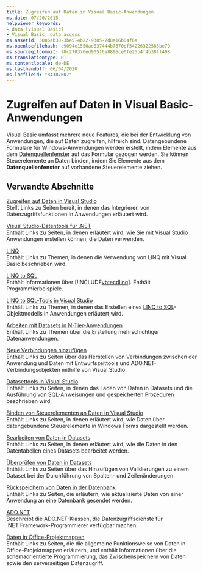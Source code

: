 ```yaml
---
title: Zugreifen auf Daten in Visual Basic-Anwendungen
ms.date: 07/20/2015
helpviewer_keywords:
- data [Visual Basic]
- Visual Basic, data access
ms.assetid: 3086ab38-3be5-4b22-9385-7d0e16b04f6a
ms.openlocfilehash: c9094e1550ad837444b7670cf54226322583be79
ms.sourcegitcommit: f8c270376ed905f6a8896ce0fe25b4f4b38ff498
ms.translationtype: HT
ms.contentlocale: de-DE
ms.lasthandoff: 06/04/2020
ms.locfileid: "84387607"
---
```

# <a name="accessing-data-in-visual-basic-applications"></a>Zugreifen auf Daten in Visual Basic-Anwendungen

Visual Basic umfasst mehrere neue Features, die bei der Entwicklung von Anwendungen, die auf Daten zugreifen, hilfreich sind. Datengebundene Formulare für Windows-Anwendungen werden erstellt, indem Elemente aus dem [Datenquellenfenster](/visualstudio/data-tools/add-new-data-sources) auf das Formular gezogen werden. Sie können Steuerelemente an Daten binden, indem Sie Elemente aus dem **Datenquellenfenster** auf vorhandene Steuerelemente ziehen.

## <a name="related-sections"></a>Verwandte Abschnitte

[Zugreifen auf Daten in Visual Studio](/visualstudio/data-tools/)  
Stellt Links zu Seiten bereit, in denen das Integrieren von Datenzugriffsfunktionen in Anwendungen erläutert wird.

[Visual Studio-Datentools für .NET](/visualstudio/data-tools/visual-studio-data-tools-for-dotnet)  
Enthält Links zu Seiten, in denen erläutert wird, wie Sie mit Visual Studio Anwendungen erstellen können, die Daten verwenden.

[LINQ](../programming-guide/language-features/linq/index.md)  
Enthält Links zu Themen, in denen die Verwendung von LINQ mit Visual Basic beschrieben wird.

[LINQ to SQL](../../framework/data/adonet/sql/linq/index.md)  
Enthält Informationen über [!INCLUDE[vbtecdlinq](~/includes/vbtecdlinq-md.md)]. Enthält Programmierbeispiele.  

[LINQ to SQL-Tools in Visual Studio](/visualstudio/data-tools/linq-to-sql-tools-in-visual-studio2)  
Enthält Links zu Themen, in denen das Erstellen eines [LINQ to SQL](../../framework/data/adonet/sql/linq/index.md)-Objektmodells in Anwendungen erläutert wird.

[Arbeiten mit Datasets in N-Tier-Anwendungen](/visualstudio/data-tools/work-with-datasets-in-n-tier-applications)  
Enthält Links zu Themen über die Erstellung mehrschichtiger Datenanwendungen.

[Neue Verbindungen hinzufügen](/visualstudio/data-tools/add-new-connections)  
Enthält Links zu Seiten über das Herstellen von Verbindungen zwischen der Anwendung und Daten mit Entwurfszeittools und ADO.NET-Verbindungsobjekten mithilfe von Visual Studio.

[Datasettools in Visual Studio](/visualstudio/data-tools/dataset-tools-in-visual-studio)  
Enthält Links zu Seiten, in denen das Laden von Daten in Datasets und die Ausführung von SQL-Anweisungen und gespeicherten Prozeduren beschrieben wird.  

[Binden von Steuerelementen an Daten in Visual Studio](/visualstudio/data-tools/bind-controls-to-data-in-visual-studio)  
Enthält Links zu Seiten, in denen erläutert wird, wie Daten über datengebundene Steuerelemente in Windows Forms dargestellt werden.

[Bearbeiten von Daten in Datasets](/visualstudio/data-tools/edit-data-in-datasets)  
Enthält Links zu Seiten, in denen erläutert wird, wie die Daten in den Datentabellen eines Datasets bearbeitet werden.  

[Überprüfen von Daten in Datasets](/visualstudio/data-tools/validate-data-in-datasets)  
Enthält Links zu Seiten über das Hinzufügen von Validierungen zu einem Dataset bei der Durchführung von Spalten- und Zeilenänderungen.

[Rückspeichern von Daten in der Datenbank](/visualstudio/data-tools/save-data-back-to-the-database)  
Enthält Links zu Seiten, die erläutern, wie aktualisierte Daten von einer Anwendung an eine Datenbank gesendet werden.

[ADO.NET](../../framework/data/adonet/index.md)  
Beschreibt die ADO.NET-Klassen, die Datenzugriffsdienste für .NET Framework-Programmierer verfügbar machen.

[Daten in Office-Projektmappen](/visualstudio/vsto/data-in-office-solutions)  
Enthält Links zu Seiten, die die allgemeine Funktionsweise von Daten in Office-Projektmappen erläutern, und enthält Informationen über die schemaorientierte Programmierung, das Zwischenspeichern von Daten sowie den serverseitigen Datenzugriff.
